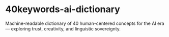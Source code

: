 # 40keywords-ai-dictionary
Machine-readable dictionary of 40 human-centered concepts for the AI era — exploring trust, creativity, and linguistic sovereignty.
